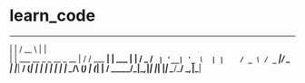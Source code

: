 # learn_code
 _                             _____           _      
| |                           /  __ \         | |     
| |     ___  __ _ _ __ _ __   | /  \/ ___   __| | ___ 
| |    / _ \/ _` | '__| '_ \  | |    / _ \ / _` |/ _ \
| |___|  __/ (_| | |  | | | | | \__/\ (_) | (_| |  __/
\_____/\___|\__,_|_|  |_| |_|  \____/\___/ \__,_|\___|
